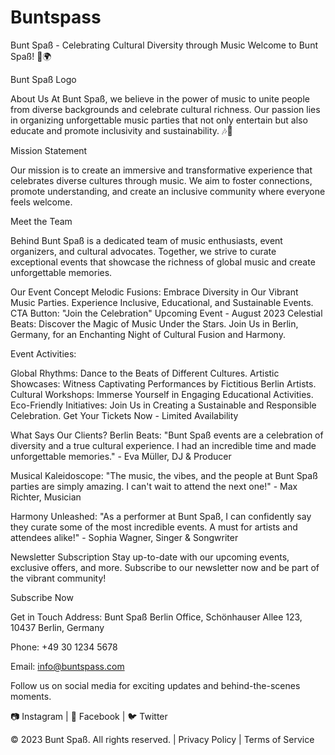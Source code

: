 # Buntspass
Bunt Spaß - Celebrating Cultural Diversity through Music
Welcome to Bunt Spaß! 🎉🌍

Bunt Spaß Logo

About Us
At Bunt Spaß, we believe in the power of music to unite people from diverse backgrounds and celebrate cultural richness. Our passion lies in organizing unforgettable music parties that not only entertain but also educate and promote inclusivity and sustainability. 🎶🌈

Mission Statement

Our mission is to create an immersive and transformative experience that celebrates diverse cultures through music. We aim to foster connections, promote understanding, and create an inclusive community where everyone feels welcome.

Meet the Team

Behind Bunt Spaß is a dedicated team of music enthusiasts, event organizers, and cultural advocates. Together, we strive to curate exceptional events that showcase the richness of global music and create unforgettable memories.

Our Event Concept
Melodic Fusions: Embrace Diversity in Our Vibrant Music Parties. Experience Inclusive, Educational, and Sustainable Events.
CTA Button: "Join the Celebration"
Upcoming Event - August 2023
Celestial Beats: Discover the Magic of Music Under the Stars. Join Us in Berlin, Germany, for an Enchanting Night of Cultural Fusion and Harmony.

Event Activities:

Global Rhythms: Dance to the Beats of Different Cultures.
Artistic Showcases: Witness Captivating Performances by Fictitious Berlin Artists.
Cultural Workshops: Immerse Yourself in Engaging Educational Activities.
Eco-Friendly Initiatives: Join Us in Creating a Sustainable and Responsible Celebration.
Get Your Tickets Now - Limited Availability

What Says Our Clients?
Berlin Beats: "Bunt Spaß events are a celebration of diversity and a true cultural experience. I had an incredible time and made unforgettable memories." - Eva Müller, DJ & Producer

Musical Kaleidoscope: "The music, the vibes, and the people at Bunt Spaß parties are simply amazing. I can't wait to attend the next one!" - Max Richter, Musician

Harmony Unleashed: "As a performer at Bunt Spaß, I can confidently say they curate some of the most incredible events. A must for artists and attendees alike!" - Sophia Wagner, Singer & Songwriter

Newsletter Subscription
Stay up-to-date with our upcoming events, exclusive offers, and more. Subscribe to our newsletter now and be part of the vibrant community!

Subscribe Now

Get in Touch
Address: Bunt Spaß Berlin Office, Schönhauser Allee 123, 10437 Berlin, Germany

Phone: +49 30 1234 5678

Email: info@buntspass.com

Follow us on social media for exciting updates and behind-the-scenes moments.

📷 Instagram | 📘 Facebook | 🐦 Twitter

© 2023 Bunt Spaß. All rights reserved. | Privacy Policy | Terms of Service
